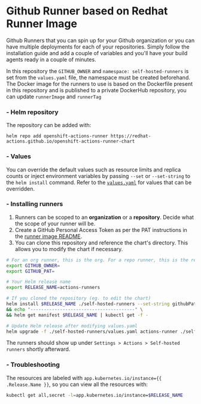 # Github Runner based on Redhat Runner Image

Github Runners that you can spin up for your Github organization or you can have multiple deployments for each of your repositories.
Simply follow the installation guide and add a couple of variables and you'll have your build agents ready in a couple of minutes.

In this repository the `GITHUB_OWNER` and `namespace: self-hosted-runners` is set from the `values.yaml` file, the namespace must be created beforehand. The Docker image for the runners to use is based on the Dockerfile present in this repository and is published to a private DockerHub repository, you can update `runnerImage` and `runnerTag`
### - Helm repository
The repository can be added with:
```
helm repo add openshift-actions-runner https://redhat-actions.github.io/openshift-actions-runner-chart
```

### - Values
You can override the default values such as resource limits and replica counts or inject environment variables by passing `--set` or `--set-string` to the `helm install` command.
Refer to the [`values.yaml`](./values.yaml) for values that can be overridden.

### - Installing runners
1. Runners can be scoped to an **organization** or a **repository**. Decide what the scope of your runner will be.
2. Create a GitHub Personal Access Token as per the PAT instructions in the [runner image README](https://github.com/redhat-actions/openshift-actions-runner#pat-guidelines).
3. You can clone this repository and reference the chart's directory. This allows you to modify the chart if necessary.

```bash
# For an org runner, this is the org. For a repo runner, this is the repo owner (org or user).
export GITHUB_OWNER=
export GITHUB_PAT=

# Your Helm release name
export RELEASE_NAME=actions-runners

# If you cloned the repository (eg. to edit the chart)
helm install $RELEASE_NAME ./self-hosted-runners --set-string githubPat=$GITHUB_PAT \
&& echo "---------------------------------------" \
&& helm get manifest $RELEASE_NAME | kubectl get -f -

# Update Helm release after modifying values.yaml
helm upgrade -f ./self-hosted-runners/values.yaml actions-runner ./self-hosted-runners/
```
The runners should show up under `Settings > Actions > Self-hosted runners` shortly afterward.

### - Troubleshooting
The resources are labeled with `app.kubernetes.io/instance={{ .Release.Name }}`, so you can view all the resources with:
```bash
kubectl get all,secret -l=app.kubernetes.io/instance=$RELEASE_NAME
```
